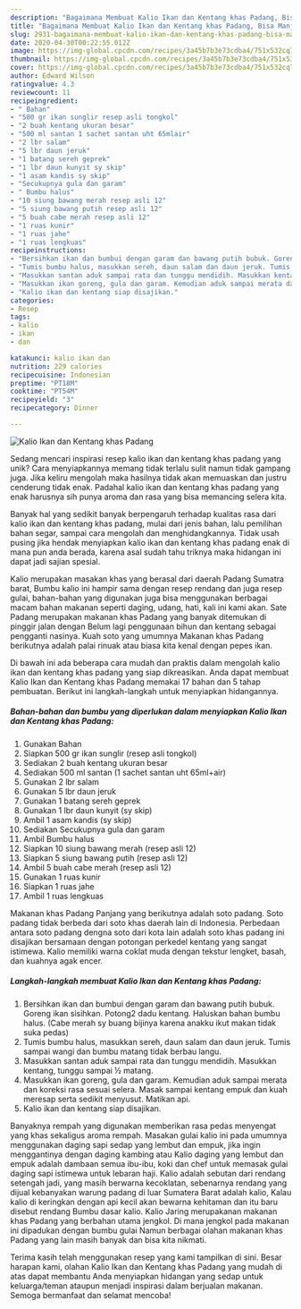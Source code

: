 ```yaml
---
description: "Bagaimana Membuat Kalio Ikan dan Kentang khas Padang, Bisa Manjain Lidah"
title: "Bagaimana Membuat Kalio Ikan dan Kentang khas Padang, Bisa Manjain Lidah"
slug: 2931-bagaimana-membuat-kalio-ikan-dan-kentang-khas-padang-bisa-manjain-lidah
date: 2020-04-30T00:22:55.012Z
image: https://img-global.cpcdn.com/recipes/3a45b7b3e73cdba4/751x532cq70/kalio-ikan-dan-kentang-khas-padang-foto-resep-utama.jpg
thumbnail: https://img-global.cpcdn.com/recipes/3a45b7b3e73cdba4/751x532cq70/kalio-ikan-dan-kentang-khas-padang-foto-resep-utama.jpg
cover: https://img-global.cpcdn.com/recipes/3a45b7b3e73cdba4/751x532cq70/kalio-ikan-dan-kentang-khas-padang-foto-resep-utama.jpg
author: Edward Wilson
ratingvalue: 4.3
reviewcount: 11
recipeingredient:
- " Bahan"
- "500 gr ikan sunglir resep asli tongkol"
- "2 buah kentang ukuran besar"
- "500 ml santan 1 sachet santan uht 65mlair"
- "2 lbr salam"
- "5 lbr daun jeruk"
- "1 batang sereh geprek"
- "1 lbr daun kunyit sy skip"
- "1 asam kandis sy skip"
- "Secukupnya gula dan garam"
- " Bumbu halus"
- "10 siung bawang merah resep asli 12"
- "5 siung bawang putih resep asli 12"
- "5 buah cabe merah resep asli 12"
- "1 ruas kunir"
- "1 ruas jahe"
- "1 ruas lengkuas"
recipeinstructions:
- "Bersihkan ikan dan bumbui dengan garam dan bawang putih bubuk. Goreng ikan sisihkan. Potong2 dadu kentang. Haluskan bahan bumbu halus. (Cabe merah sy buang bijinya karena anakku ikut makan tidak suka pedas)"
- "Tumis bumbu halus, masukkan sereh, daun salam dan daun jeruk. Tumis sampai wangi dan bumbu matang tidak berbau langu."
- "Masukkan santan aduk sampai rata dan tunggu mendidih. Masukkan kentang, tunggu sampai ½ matang."
- "Masukkan ikan goreng, gula dan garam. Kemudian aduk sampai merata dan koreksi rasa sesuai selera. Masak sampai kentang empuk dan kuah meresap serta sedikit menyusut. Matikan api."
- "Kalio ikan dan kentang siap disajikan."
categories:
- Resep
tags:
- kalio
- ikan
- dan

katakunci: kalio ikan dan 
nutrition: 229 calories
recipecuisine: Indonesian
preptime: "PT18M"
cooktime: "PT54M"
recipeyield: "3"
recipecategory: Dinner

---
```



![Kalio Ikan dan Kentang khas Padang](https://img-global.cpcdn.com/recipes/3a45b7b3e73cdba4/751x532cq70/kalio-ikan-dan-kentang-khas-padang-foto-resep-utama.jpg)

Sedang mencari inspirasi resep kalio ikan dan kentang khas padang yang unik? Cara menyiapkannya memang tidak terlalu sulit namun tidak gampang juga. Jika keliru mengolah maka hasilnya tidak akan memuaskan dan justru cenderung tidak enak. Padahal kalio ikan dan kentang khas padang yang enak harusnya sih punya aroma dan rasa yang bisa memancing selera kita.

Banyak hal yang sedikit banyak berpengaruh terhadap kualitas rasa dari kalio ikan dan kentang khas padang, mulai dari jenis bahan, lalu pemilihan bahan segar, sampai cara mengolah dan menghidangkannya. Tidak usah pusing jika hendak menyiapkan kalio ikan dan kentang khas padang enak di mana pun anda berada, karena asal sudah tahu triknya maka hidangan ini dapat jadi sajian spesial.

Kalio merupakan masakan khas yang berasal dari daerah Padang Sumatra barat, Bumbu kalio ini hampir sama dengan resep rendang dan juga resep gulai, bahan-bahan yang digunakan juga bisa menggunakan berbagai macam bahan makanan seperti daging, udang, hati, kali ini kami akan. Sate Padang merupakan makanan khas Padang yang banyak ditemukan di pinggir jalan dengan Belum lagi penggunaan bihun dan kentang sebagai pengganti nasinya. Kuah soto yang umumnya Makanan khas Padang berikutnya adalah palai rinuak atau biasa kita kenal dengan pepes ikan.


Di bawah ini ada beberapa cara mudah dan praktis dalam mengolah kalio ikan dan kentang khas padang yang siap dikreasikan. Anda dapat membuat Kalio Ikan dan Kentang khas Padang memakai 17 bahan dan 5 tahap pembuatan. Berikut ini langkah-langkah untuk menyiapkan hidangannya.

<!--inarticleads1-->

##### Bahan-bahan dan bumbu yang diperlukan dalam menyiapkan Kalio Ikan dan Kentang khas Padang:

1. Gunakan  Bahan
1. Siapkan 500 gr ikan sunglir (resep asli tongkol)
1. Sediakan 2 buah kentang ukuran besar
1. Sediakan 500 ml santan (1 sachet santan uht 65ml+air)
1. Gunakan 2 lbr salam
1. Gunakan 5 lbr daun jeruk
1. Gunakan 1 batang sereh geprek
1. Gunakan 1 lbr daun kunyit (sy skip)
1. Ambil 1 asam kandis (sy skip)
1. Sediakan Secukupnya gula dan garam
1. Ambil  Bumbu halus
1. Siapkan 10 siung bawang merah (resep asli 12)
1. Siapkan 5 siung bawang putih (resep asli 12)
1. Ambil 5 buah cabe merah (resep asli 12)
1. Gunakan 1 ruas kunir
1. Siapkan 1 ruas jahe
1. Ambil 1 ruas lengkuas


Makanan khas Padang Panjang yang berikutnya adalah soto padang. Soto padang tidak berbeda dari soto khas daerah lain di Indonesia. Perbedaan antara soto padang dengna soto dari kota lain adalah soto khas padang ini disajikan bersamaan dengan potongan perkedel kentang yang sangat istimewa. Kalio memiliki warna coklat muda dengan tekstur lengket, basah, dan kuahnya agak encer. 

<!--inarticleads2-->

##### Langkah-langkah membuat Kalio Ikan dan Kentang khas Padang:

1. Bersihkan ikan dan bumbui dengan garam dan bawang putih bubuk. Goreng ikan sisihkan. Potong2 dadu kentang. Haluskan bahan bumbu halus. (Cabe merah sy buang bijinya karena anakku ikut makan tidak suka pedas)
1. Tumis bumbu halus, masukkan sereh, daun salam dan daun jeruk. Tumis sampai wangi dan bumbu matang tidak berbau langu.
1. Masukkan santan aduk sampai rata dan tunggu mendidih. Masukkan kentang, tunggu sampai ½ matang.
1. Masukkan ikan goreng, gula dan garam. Kemudian aduk sampai merata dan koreksi rasa sesuai selera. Masak sampai kentang empuk dan kuah meresap serta sedikit menyusut. Matikan api.
1. Kalio ikan dan kentang siap disajikan.


Banyaknya rempah yang digunakan memberikan rasa pedas menyengat yang khas sekaligus aroma rempah. Masakan gulai kalio ini pada umumnya menggunakan daging sapi sedap yang lembut dan empuk, jika ingin menggantinya dengan daging kambing atau Kalio daging yang lembut dan empuk adalah dambaan semua ibu-ibu, koki dan chef untuk memasak gulai daging sapi istimewa untuk lebaran haji. Kalio adalah sebutan dari rendang setengah jadi, yang masih berwarna kecoklatan, sebenarnya rendang yang dijual kebanyakan warung padang di luar Sumatera Barat adalah kalio, Kalau kalio di keringkan dengan api kecil akan bewarna kehitaman dan itu baru disebut rendang Bumbu dasar kalio. Kalio Jaring merupakanan makanan khas Padang yang berbahan utama jengkol. Di mana jengkol pada makanan ini dipadukan dengan bumbu gulai Namun berbagai olahan makanan khas Padang yang lain masih banyak dan bisa kita nikmati. 

Terima kasih telah menggunakan resep yang kami tampilkan di sini. Besar harapan kami, olahan Kalio Ikan dan Kentang khas Padang yang mudah di atas dapat membantu Anda menyiapkan hidangan yang sedap untuk keluarga/teman ataupun menjadi inspirasi dalam berjualan makanan. Semoga bermanfaat dan selamat mencoba!
